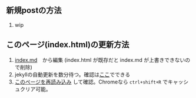 <link rel="stylesheet" type="text/css" href="/assets/css/styles.css">

## 新規postの方法
1. wip

## このページ(index.html)の更新方法 
1. [index.md](https://github.com/jamad/jamad.github.io/edit/master/index.md)　から編集 (index.html が既存だと index.md が上書きできないので削除)
2. jekyllの自動更新を数分待つ。確認は[ここ](https://github.com/jamad/jamad.github.io/actions)でできる
3. [このページを再読み込み](https://jamad.github.io/) して確認。Chromeなら `ctrl+shift+R` でキャッシュクリア可能。

